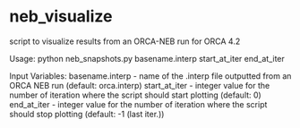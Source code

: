 # neb_visualize
script to visualize results from an ORCA-NEB run for ORCA 4.2

Usage: python neb_snapshots.py basename.interp start_at_iter<int> end_at_iter<int> 

Input Variables:
basename.interp - name of the .interp file outputted from an ORCA NEB run (default: orca.interp)
start_at_iter   - integer value for the number of iteration where the script should start plotting (default: 0)
end_at_iter     - integer value for the number of iteration where the script should stop plotting  (default: -1 (last iter.))
